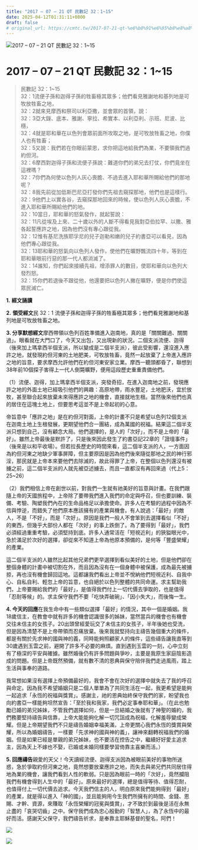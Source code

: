 ```yaml
---
title: "2017 – 07 – 21 QT 民數記 32：1~15"
date: 2025-04-12T01:31:11+0800
draft: false
# original_url: https://cmtc.tw/2017-07-21-qt-%e6%b0%91%e6%95%b8%e8%a8%98-32%ef%bc%9a115
---
```


![2017 – 07 – 21 QT 民數記 32：1\~15](/images/qt.jpg   "2017 – 07 – 21 QT 民數記 32：1\~15")

# 2017 – 07 – 21 QT 民數記 32：1\~15

> 民數記 32：1\~15  
> 32：1流便子孫和迦得子孫的牲畜極其眾多；他們看見雅謝地和基列地是可牧放牲畜之地，  
> 32：2就來見摩西和祭司以利亞撒，並會眾的首領，說：  
> 32：3亞大錄、底本、雅謝、寧拉、希實本、以利亞利、示班、尼波、比穩，  
> 32：4就是耶和華在以色列會眾前面所攻取之地，是可牧放牲畜之地，你僕人也有牲畜；  
> 32：5又說：我們若在你眼前蒙恩，求你把這地給我們為業，不要領我們過約但河。  
> 32：6摩西對迦得子孫和流便子孫說：難道你們的弟兄去打仗，你們竟坐在這裡嗎？  
> 32：7你們為何使以色列人灰心喪膽、不過去進入耶和華所賜給他們的那地呢？  
> 32：8我先前從加低斯巴尼亞打發你們先祖去窺探那地，他們也是這樣行。  
> 32：9他們上以實各谷，去窺探那地回來的時候，使以色列人灰心喪膽，不進入耶和華所賜給他們的地。  
> 32：10當日，耶和華的怒氣發作，就起誓說：  
> 32：11凡從埃及上來、二十歲以外的人斷不得看見我對亞伯拉罕、以撒、雅各起誓應許之地，因為他們沒有專心跟從我。  
> 32：12惟有基尼洗族耶孚尼的兒子迦勒和嫩的兒子約書亞可以看見，因為他們專心跟從我。  
> 32：13耶和華的怒氣向以色列人發作，使他們在曠野飄流四十年，等到在耶和華眼前行惡的那一代人都消滅了。  
> 32：14誰知，你們起來接續先祖，增添罪人的數目，使耶和華向以色列大發烈怒。  
> 32：15你們若退後不跟從他，他還要把以色列人撇在曠野，便是你們使這眾民滅亡。

**1.** **經文誦讀**

**2.** **領受經文**民 32：1 流便子孫和迦得子孫的牲畜極其眾多；他們看見雅謝地和基列地是可牧放牲畜之地。

**3. 分享默想經文**摩西帶領以色列百姓準備進入迦南地，真的是「關關難過、關關過」。眼看就在大門口了，今天又出包，又出現新的狀況。二個支派流便、迦得（後來加上瑪拿西半個支派，所以變成是二個半支派），彼此受影響，還沒進入應許之地，就發現約但河東的土地肥美，可牧放牲畜，竟然一起放棄了上帝進入應許之地的旨意，要求摩西允許他們在約但河東安家立業。摩西一聽頭都昏了，聯想到38年前10個探子害得上一代人倒斃曠野，便用這段歷史重重責備他們。

（1）流便、迦得，加上瑪拿西半個支派，突發奇招，在進入迦南地之前，發現應許之地的外面土地已經吸引他們的興趣：高原地帶，雨水豐足，土地肥沃，宜於放牧，甚至聯合起來放棄未來得應許之地的機會，直接就地生根。當然後來他們也真的居住在這塊土地上，但要思考這並不是上帝起初的心意。

帝旨意中「應許之地」是在約但河對面，上帝的計畫不只是希望以色列12個支派在迦南土地上生根發展，更期望他們合一團結，成為萬國的祝福。結果這二個半支派只想到自己，沒有顧念大局。他們選擇的，是人的「次好」，而不是上帝的「最好」。雖然上帝最後是默許了，只是後來因此發生了約書亞記22章的「證壇事件」（後來是以和平收場）。但若拉長歷史的時間來看，這二個半支派的人，一方面因為約但河東之地缺少軍事屏障，但主要原因是因為他們後來隨從那地之民的神行邪淫，那民就是上帝本來要他們去除滅的，故此得罪了上帝，在整個以色列還沒有被擄之前，這二個半支派的人就先被亞述擄去，而且一直都沒有再回來過（代上5：25\~26）

（2）我們相信上帝在創世以前，對我們一生就有祂美好的旨意與計畫。在我們跟隨上帝的天國旅程中，上帝除了要帶我們進入我們的命定與呼召，但也要訓練、裝備、考驗、陶塑我們內在的生命品格足以承擔使命。許多人在考驗的過程中因為不信與悖逆，而錯失了他們原本應該擁有的產業與機會。有人說過：「最好」的敵人，不是「不好」，而是「次好」。原因是我們一般人不會笨到去選擇看似「不好」的東西，但幾乎大部份人都在「次好」的事上跌倒了。為了要得到「最好」，我們必須經過重重考驗，必須堅持到底。許多人通常活在「短視近利」的狹獈眼光中，急於滿足於次好的選擇，卻從來不知道上帝為他原本預備的，是何等「豐盛榮耀」的產業。

這二個半支派的人雖然比起其他兄弟們更早選擇到看似美好的土地，但是他們卻在整個身體的計畫中被切割在外，而且因為沒有在一個身體中被保護，成為最先被擄掠，再也沒有機會歸回這地。這都讓我們看出上帝並不悅納他們短視近利、自我中心、自私自利、輕忽上帝的旨意，也自絕於以色列整體的共同命運。求主幫助我們，上帝要賜給我們的「最好」，是值得我們付上一切代價去爭取的，也是值得「忍耐等候」的。求主保守我們不要「吃快弄破碗」、「因小失大」，而後悔一生。

**4. 今天的回應**在我生命中有一些類似選擇「最好」的情況，其中一個是婚姻。我18歲信主，在教會中就有許多的機會認識很多的姊妹，當然當兵的機會也有機會交往未信主的女孩子。20出頭曾經愛玩交了未信主的女孩子，半年後她也受洗，但是因為清楚不是上帝帶領而忍痛放棄。後來我就堅持向主禱告幾個重大的條件，都是有關於先求神的國與神的義，同時能夠照顧家人的條件，這些禱告讓我直等到30歲遇到玉雲之前，避開了許多不必要的麻煩。直到遇到玉雲的一刻，心中立刻有了極深的平安與確據。雖然婚後仍有許多問題與爭吵，主要是我原生家庭陰影造成的問題。但是上帝既然預備，就有數不清的恩典與保守陪伴我們走過風雨，踏上生活與事奉的道路。

我常想如果沒有選擇上帝預備最好的，我會不會在次好的選擇中就失去了我的呼召與命定。因為我不希望婚姻只是二個人單單為了共同生活在一起，我更希望是能夠一起追求「永恆的祝福與獎賞」。感謝主，祂的恩典始終保守我們的家，盼望我也向約書亞一樣能夠坦然宣告：「至於我和我家，我們必定事奉耶和華」。（在此也勉勵已婚的弟兄姊妹，不管我們選擇如何，但是一旦結婚之後就有了神聖的婚約，我們務要堅持禱告與信靠，上帝大能能夠化解一切咒詛成為祝福，化解羞辱變成榮耀。但是上帝期望我們不只是禱告婚姻幸福美滿，上帝更關心我們永恆的獎賞與榮耀，所以為婚姻禱告，一樣要「先求神的國與神的義」，讓神來翻轉祝福我們的婚姻。但是如果已經是單親的弟兄姊妹，也不要活在控告之中，繼續好好愛主追求主，因為天上不嫁也不娶，已婚或未婚同樣要學習倚靠主喜樂而活。）

**5. 回應禱告**親愛的天父！今天讀經流便、迦得支派因為被眼前美好的事物所迷惑，急於爭取約但河東之地，竟然想要放棄應許之地，而失去與弟兄們共同居住得地為業的機會，讓我們看到人性的軟弱。只是因為眼前一時的「次好」，竟然攔阻我們有機會得到人生中的「最好」。原來最好的選擇，總是值得等待、值得忍耐，也值得付上一切代價去追求。今天我們信主的人，明白原來我們能夠得到「最好」的產業，就是得以進入「神的國」，並且能夠用今生我們所擁有的時間、金錢、恩賜、才幹、資源，來賺取「永恆榮耀的冠冕與獎賞」，才不致於到最後是活在永無止盡的「哀哭切齒」之中。保守我們成為忠心殷勤的「智慧人」，為了永恆中的最好而活。感謝天父保守，我們禱告祈求，是奉靠主耶穌基督的聖名，阿們！

![](/images/201707.jpg)

![](/images/2017071.jpg)